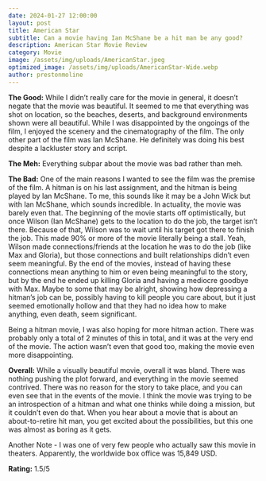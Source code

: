 ```yaml
---
date: 2024-01-27 12:00:00
layout: post
title: American Star
subtitle: Can a movie having Ian McShane be a hit man be any good?
description: American Star Movie Review
category: Movie
image: /assets/img/uploads/AmericanStar.jpeg
optimized_image: /assets/img/uploads/AmericanStar-Wide.webp
author: prestonmoline
---
```


**The Good:**
While I didn’t really care for the movie in general, it doesn’t negate that the movie was beautiful. It seemed to me that everything was shot on location, so the beaches, deserts, and background environments shown were all beautiful. While I was disappointed by the ongoings of the film, I enjoyed the scenery and the cinematography of the film. The only other part of the film was Ian McShane. He definitely was doing his best despite a lackluster story and script. 

**The Meh:**
Everything subpar about the movie was bad rather than meh.


**The Bad:**
One of the main reasons I wanted to see the film was the premise of the film. A hitman is on his last assignment, and the hitman is being played by Ian McShane. To me, this sounds like it may be a John Wick but with Ian McShane, which sounds incredible. In actuality, the movie was barely even that. The beginning of the movie starts off optimistically, but once Wilson (Ian McShane) gets to the location to do the job, the target isn’t there. Because of that, Wilson was to wait until his target got there to finish the job. This made 90% or more of the movie literally being a stall. Yeah, Wilson made connections/friends at the location he was to do the job (like Max and Gloria), but those connections and built relationships didn’t even seem meaningful. By the end of the movies, instead of having these connections mean anything to him or even being meaningful to the story, but by the end he ended up killing Gloria and having a mediocre goodbye with Max. Maybe to some that may be alright, showing how depressing a hitman’s job can be, possibly having to kill people you care about, but it just seemed emotionally hollow and that they had no idea how to make anything, even death, seem significant.

Being a hitman movie, I was also hoping for more hitman action. There was probably only a total of 2 minutes of this in total, and it was at the very end of the movie. The action wasn’t even that good too, making the movie even more disappointing.



**Overall:**
While a visually beautiful movie, overall it was bland. There was nothing pushing the plot forward, and everything in the movie seemed contrived. There was no reason for the story to take place, and you can even see that in the events of the movie. I think the movie was trying to be an introspection of a hitman and what one thinks while doing a mission, but it couldn’t even do that.  When you hear about a movie that is about an about-to-retire hit man, you get excited about the possibilities, but this one was almost as boring as it gets.

Another Note - I was one of very few people who actually saw this movie in theaters. Apparently, the worldwide box office was 15,849 USD.



**Rating:**
1.5/5
